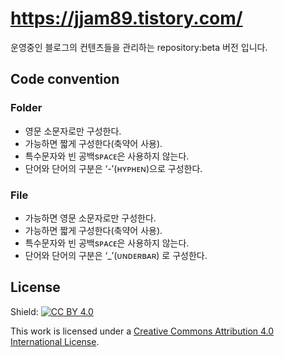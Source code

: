 
# https://jjam89.tistory.com/
운영중인 블로그의 컨텐츠들을 관리하는 repository:beta 버전 입니다.

## Code convention
### Folder
- 영문 소문자로만 구성한다.
- 가능하면 짧게 구성한다(축약어 사용).
- 특수문자와 빈 공백sᴘᴀᴄᴇ은 사용하지 않는다.
- 단어와 단어의 구분은 ‘-’(ʜʏᴘʜᴇɴ)으로 구성한다.

### File
- 가능하면 영문 소문자로만 구성한다.
- 가능하면 짧게 구성한다(축약어 사용).
- 특수문자와 빈 공백sᴘᴀᴄᴇ은 사용하지 않는다.
- 단어와 단어의 구분은 ‘_’(ᴜɴᴅᴇʀʙᴀʀ) 로 구성한다.

## License
Shield: [![CC BY 4.0][cc-by-shield]][cc-by]

This work is licensed under a
[Creative Commons Attribution 4.0 International License][cc-by].


[cc-by]: http://creativecommons.org/licenses/by/4.0/
[cc-by-image]: https://i.creativecommons.org/l/by/4.0/88x31.png
[cc-by-shield]: https://img.shields.io/badge/License-CC%20BY%204.0-lightgrey.svg

